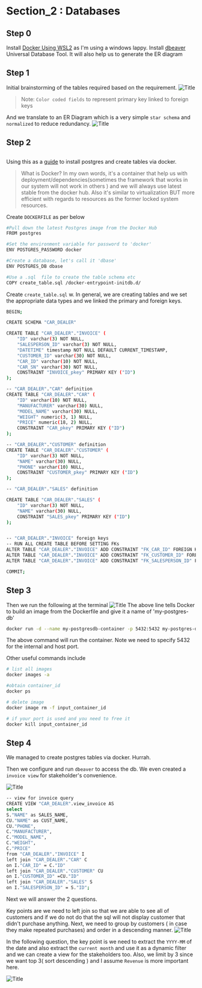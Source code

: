 # Section_2 : Databases
##

## Step 0
Install [Docker Using WSL2](https://docs.docker.com/docker-for-windows/wsl/) as I'm using a windows lappy.
Install [dbeaver](https://dbeaver.io/download/) Universal Database Tool. It will also help us to generate the ER diagram

## Step 1
Initial brainstorming of the tables required based on the requirement.
![](https://i.imgur.com/cTghLZO.png "Title")
> Note: `Color coded fields` to represent primary key linked to foreign keys

And we translate to an ER Diagram which is a very simple `star schema` and `normalized` to reduce redundancy.
![](https://i.imgur.com/EZ5BSLx.png "Title")

## Step 2
## 
Using this as a [guide](https://dev.to/andre347/how-to-easily-create-a-postgres-database-in-docker-4moj) to install postgres and create tables via docker.

>What is Docker?
In my own words, it's a container that help us with deployment/dependencies(sometimes the framework that works in our system will not work in others ) and we will always use latest stable from the docker hub. Also it's similar to virtualization BUT more efficient with regards to resources as the former locked system resources.

Create `DOCKERFILE` as per below
```sh
#Pull down the latest Postgres image from the Docker Hub
FROM postgres

#Set the environment variable for password to 'docker'
ENV POSTGRES_PASSWORD docker

#Create a database, let's call it 'dbase'
ENV POSTGRES_DB dbase

#Use a .sql  file to create the table schema etc
COPY create_table.sql /docker-entrypoint-initdb.d/
```
Create `create_table.sql` w. In general, we are creating tables and we set the appropriate data types and we linked the primary and foreign keys.
```sh
BEGIN;

CREATE SCHEMA "CAR_DEALER"

CREATE TABLE "CAR_DEALER"."INVOICE" (
	"ID" varchar(3) NOT NULL,
	"SALESPERSON_ID" varchar(3) NOT NULL,
	"DATETIME" timestamp NOT NULL DEFAULT CURRENT_TIMESTAMP,
	"CUSTOMER_ID" varchar(30) NOT NULL,
	"CAR_ID" varchar(10) NOT NULL,
	"CAR_SN" varchar(30) NOT NULL,
	CONSTRAINT "INVOICE_pkey" PRIMARY KEY ("ID")
);

-- "CAR_DEALER"."CAR" definition
CREATE TABLE "CAR_DEALER"."CAR" (
	"ID" varchar(10) NOT NULL,
	"MANUFACTURER" varchar(30) NULL,
	"MODEL_NAME" varchar(30) NULL,
	"WEIGHT" numeric(3, 1) NULL,
	"PRICE" numeric(18, 2) NULL,
	CONSTRAINT "CAR_pkey" PRIMARY KEY ("ID")
);

-- "CAR_DEALER"."CUSTOMER" definition
CREATE TABLE "CAR_DEALER"."CUSTOMER" (
	"ID" varchar(3) NOT NULL,
	"NAME" varchar(30) NULL,
	"PHONE" varchar(10) NULL,
	CONSTRAINT "CUSTOMER_pkey" PRIMARY KEY ("ID")
);

-- "CAR_DEALER"."SALES" definition

CREATE TABLE "CAR_DEALER"."SALES" (
	"ID" varchar(3) NOT NULL,
	"NAME" varchar(30) NULL,
	CONSTRAINT "SALES_pkey" PRIMARY KEY ("ID")
);


-- "CAR_DEALER"."INVOICE" foreign keys
-- RUN ALL CREATE TABLE BEFORE SETTING FKs
ALTER TABLE "CAR_DEALER"."INVOICE" ADD CONSTRAINT "FK_CAR_ID" FOREIGN KEY ("CAR_ID") REFERENCES "CAR_DEALER"."CAR"("ID");
ALTER TABLE "CAR_DEALER"."INVOICE" ADD CONSTRAINT "FK_CUSTOMER_ID" FOREIGN KEY ("CUSTOMER_ID") REFERENCES "CAR_DEALER"."CUSTOMER"("ID");
ALTER TABLE "CAR_DEALER"."INVOICE" ADD CONSTRAINT "FK_SALESPERSON_ID" FOREIGN KEY ("SALESPERSON_ID") REFERENCES "CAR_DEALER"."SALES"("ID");

COMMIT;
```
## Step 3
Then we run the following at the terminal
![](https://i.imgur.com/2cjOSYx.png "Title")
The above line tells Docker to build an image from the Dockerfile and give it a name of 'my-postgres-db'

```sh
docker run -d --name my-postgresdb-container -p 5432:5432 my-postgres-db
```
The above command will run the container. Note we need to specify 5432 for the internal and host port.

Other useful commands include
```sh
# list all images
docker images -a

#obtain container_id
docker ps

# delete image
docker image rm -f input_container_id

# if your port is used and you need to free it
docker kill input_container_id
```
## Step 4 
We managed to create postgres tables via docker. Hurrah.

Then we configure and run `dbeaver` to access the db. We even created a `invoice view` for stakeholder's convenience.

![](https://i.imgur.com/tAsOuA5.png "Title")
```sh
-- view for invoice query
CREATE VIEW "CAR_DEALER".view_invoice AS
select 
S."NAME" as SALES_NAME,
CU."NAME" as CUST_NAME,
CU."PHONE",
C."MANUFACTURER",
C."MODEL_NAME",
C."WEIGHT",
C."PRICE"
from "CAR_DEALER"."INVOICE" I
left join "CAR_DEALER"."CAR" C
on I."CAR_ID" = C."ID" 
left join "CAR_DEALER"."CUSTOMER" CU
on I."CUSTOMER_ID" =CU."ID" 
left join "CAR_DEALER"."SALES" S
on I."SALESPERSON_ID" = S."ID";
```

Next we will answer the 2 questions.

Key points are we need to left join so that we are able to see all of customers and if we do not do that the sql will not display customer that didn't purchase anything. Next, we need to group by customers ( in case they make repeated purchases) and order in a descending manner. 
![](https://i.imgur.com/H8LPLil.png "Title")

In the following question, the key point is we need to extract the `YYYY-MM` of the date and also extract the `current month` and use it as a dynamic filter and we can create a view for the stakeholders too. Also, we limit by 3 since we want top 3( sort descending ) and I assume `Revenue` is more important here.

![](https://i.imgur.com/LownIPV.png "Title")
